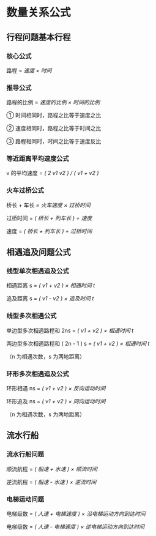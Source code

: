 # 数量关系公式

## 行程问题基本行程

### 核心公式

路程 = _速度 × 时间_

### 推导公式

路程的比例 = _速度的比例 × 时间的比例_

① 时间相同时，路程之比等于速度之比

② 速度相同时，路程之比等于时间之比

③ 路程相同时，时间之比等于速度反比

### 等近距离平均速度公式

v 的平均速度 = _( 2 v1 v2 ) / ( v1 + v2 )_

### 火车过桥公式

桥长 + 车长 = _火车速度 × 过桥时间_

过桥时间 = _( 桥长 + 列车长 ) ÷ 速度_

速度 = _( 桥长 + 列车长 ) ÷ 过桥时间_

## 相遇追及问题公式

### 线型单次相遇追及公式

相遇距离 s = _( v1 + v2 ) × 相遇时间 t_

追及距离 s = _( v1 - v2 ) × 追及时间 t_

### 线型多次相遇公式

单边型多次相遇路程和 2ns = _( v1 + v2 ) × 相遇时间 t_

两边型多次相遇路程和 ( 2n - 1 ) s = _( v1 + v2 ) × 相遇时间 t_

（n 为相遇次数，s 为两地距离）

### 环形多次相遇追及公式

环形相遇 ns = _( v1 + v2 ) × 反向运动时间_

环形追及 ns = _( v1 + v2 ) × 同向运动时间_

（n 为相遇次数，s 为两地距离）

## 流水行船

### 流水行船问题

顺流航程 = _( 船速 + 水速 ) × 顺流时间_

逆流航程 = _( 船速 - 水速 ) × 逆流时间_

### 电梯运动问题

电梯级数 = _( 人速 + 电梯速度 ) × 沿电梯运动方向到达时间_

电梯级数 = _( 人速 - 电梯速度 ) × 逆电梯运动方向到达时间_
